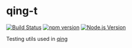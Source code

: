 # qing-t

[![Build Status](https://github.com/mgenware/qing-t/workflows/Build/badge.svg)](https://github.com/mgenware/qing-t/actions)
[![npm version](https://img.shields.io/npm/v/qing-t.svg?style=flat-square)](https://npmjs.com/package/qing-t)
[![Node.js Version](http://img.shields.io/node/v/qing-t.svg?style=flat-square)](https://nodejs.org/en/)

Testing utils used in [qing](https://github.com/mgenware/qing)
